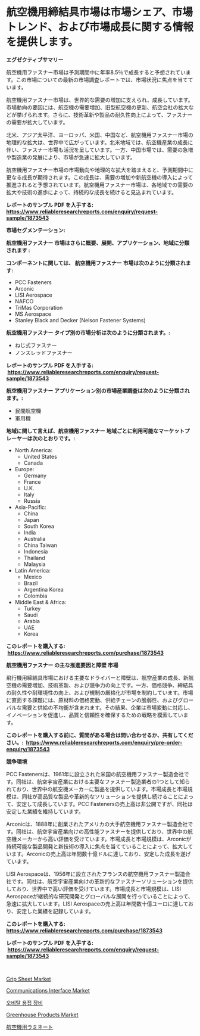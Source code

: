 <p><h1>航空機用締結具市場は市場シェア、市場トレンド、および市場成長に関する情報を提供します。</h1></p><p><strong>エグゼクティブサマリー</strong></p>
<p><p>航空機用ファスナー市場は予測期間中に年率8.5％で成長すると予想されています。この市場についての最新の市場調査レポートでは、市場状況に焦点を当てています。</p><p>航空機用ファスナー市場は、世界的な需要の増加に支えられ、成長しています。市場動向の要因には、航空機の需要増加、旧型航空機の更新、航空会社の拡大などが挙げられます。さらに、技術革新や製品の耐久性向上によって、ファスナーの需要が拡大しています。</p><p>北米、アジア太平洋、ヨーロッパ、米国、中国など、航空機用ファスナー市場の地理的な拡大は、世界中で広がっています。北米地域では、航空機産業の成長に伴い、ファスナー市場も活況を呈しています。一方、中国市場では、需要の急増や製造業の発展により、市場が急速に拡大しています。</p><p>航空機用ファスナー市場の市場動向や地理的な拡大を踏まえると、予測期間中に更なる成長が期待されます。この成長は、需要の増加や新航空機の導入によって推進されると予想されています。航空機用ファスナー市場は、各地域での需要の拡大や技術の進歩によって、持続的な成長を続けると見込まれています。</p></p>
<p><strong>レポートのサンプル PDF を入手する: <a href="https://www.reliableresearchreports.com/enquiry/request-sample/1873543">https://www.reliableresearchreports.com/enquiry/request-sample/1873543</a></strong></p>
<p><strong>市場セグメンテーション:</strong></p>
<p><strong> 航空機用ファスナー 市場はさらに概要、展開、アプリケーション、地域に分類されます :</strong></p>
<p><strong>コンポーネントに関しては、 航空機用ファスナー 市場は次のように分類されます: &nbsp;</strong></p>
<p><ul><li>PCC Fasteners</li><li>Arconic</li><li>LISI Aerospace</li><li>NAFCO</li><li>TriMas Corporation</li><li>MS Aerospace</li><li>Stanley Black and Decker (Nelson Fastener Systems)</li></ul></p>
<p><strong> 航空機用ファスナー タイプ別の市場分析は次のように分類されます。:</strong></p>
<p><ul><li>ねじ式ファスナー</li><li>ノンスレッドファスナー</li></ul></p>
<p><strong>レポートのサンプル PDF を入手する: &nbsp;<a href="https://www.reliableresearchreports.com/enquiry/request-sample/1873543">https://www.reliableresearchreports.com/enquiry/request-sample/1873543</a></strong></p>
<p><strong> 航空機用ファスナー アプリケーション別の市場産業調査は次のように分類されます。:</strong></p>
<p><ul><li>民間航空機</li><li>軍用機</li></ul></p>
<p><strong>地域に関して言えば、航空機用ファスナー 地域ごとに利用可能なマーケットプレーヤーは次のとおりです。:</strong></p>
<p><ul>
    <li>
        North America:
        <ul>
            <li>United States</li>
            <li>Canada</li>
        </ul>
    </li>
    <li>
        Europe:
        <ul>
            <li>Germany</li>
            <li>France</li>
            <li>U.K.</li>
            <li>Italy</li>
            <li>Russia</li>
        </ul>
    </li>
    <li>
        Asia-Pacific:
        <ul>
            <li>China</li>
            <li>Japan</li>
            <li>South Korea</li>
            <li>India</li>
            <li>Australia</li>
            <li>China Taiwan</li>
            <li>Indonesia</li>
            <li>Thailand</li>
            <li>Malaysia</li>
        </ul>
    </li>
    <li>
        Latin America:
        <ul>
            <li>Mexico</li>
            <li>Brazil</li>
            <li>Argentina Korea</li>
            <li>Colombia</li>
        </ul>
    </li>
    <li>
        Middle East & Africa:
        <ul>
            <li>Turkey</li>
            <li>Saudi</li>
            <li>Arabia</li>
            <li>UAE</li>
            <li>Korea</li>
        </ul>
    </li>
    </ul></p>
<p><strong>このレポートを購入する: &nbsp;<a href="https://www.reliableresearchreports.com/purchase/1873543">https://www.reliableresearchreports.com/purchase/1873543</a></strong></p>
<p><strong>航空機用ファスナー の主な推進要因と障壁 市場</strong></p>
<p><p>飛行機用締結具市場における主要なドライバーと障壁は、航空産業の成長、新航空機の需要増加、技術革新、および競争力の向上です。一方、価格競争、締結具の耐久性や耐環境性の向上、および規制の厳格化が市場を制約しています。市場に直面する課題には、原材料の価格変動、供給チェーンの脆弱性、およびグローバルな需要と供給の不均衡が含まれます。その結果、企業は市場変動に対応し、イノベーションを促進し、品質と信頼性を確保するための戦略を模索しています。</p></p>
<p><strong>このレポートを購入する前に、質問がある場合は問い合わせるか、共有してください。:&nbsp; <a href="https://www.reliableresearchreports.com/enquiry/pre-order-enquiry/1873543">https://www.reliableresearchreports.com/enquiry/pre-order-enquiry/1873543</a></strong></p>
<p><strong>競争環境</strong></p>
<p><p>PCC Fastenersは、1961年に設立された米国の航空機用ファスナー製造会社です。同社は、航空宇宙産業における主要なファスナー製造業者の1つとして知られており、世界中の航空機メーカーに製品を提供しています。市場成長と市場規模は、同社が高品質な製品や革新的なソリューションを提供し続けることによって、安定して成長しています。PCC Fastenersの売上高は非公開ですが、同社は安定した業績を維持しています。</p><p>Arconicは、1888年に創業されたアメリカの大手航空機用ファスナー製造会社です。同社は、航空宇宙産業向けの高性能ファスナーを提供しており、世界中の航空機メーカーから高い評価を受けています。市場成長と市場規模は、Arconicが持続可能な製品開発と新技術の導入に焦点を当てていることによって、拡大しています。Arconicの売上高は年間数十億ドルに達しており、安定した成長を遂げています。</p><p>LISI Aerospaceは、1956年に設立されたフランスの航空機用ファスナー製造会社です。同社は、航空宇宙産業向けの革新的なファスナーソリューションを提供しており、世界中で高い評価を受けています。市場成長と市場規模は、LISI Aerospaceが継続的な研究開発とグローバルな展開を行っていることによって、急速に拡大しています。LISI Aerospaceの売上高は年間数十億ユーロに達しており、安定した業績を記録しています。</p></p>
<p><strong>このレポートを購入する: &nbsp; <a href="https://www.reliableresearchreports.com/purchase/1873543">https://www.reliableresearchreports.com/purchase/1873543</a></strong></p>
<p><strong>レポートのサンプル PDF を入手する: &nbsp;<a href="https://www.reliableresearchreports.com/enquiry/request-sample/1873543">https://www.reliableresearchreports.com/enquiry/request-sample/1873543</a></strong><strong></strong></p>
<p>&nbsp;</p>
<p><p><a href="https://github.com/gulaimolin/Market-Research-Report-List-3/blob/main/grip-sheet-market.md">Grip Sheet Market</a></p><p><a href="https://view.publitas.com/reportprime-1/global-communications-interface-market-size-and-market-trends-insights-and-projections-from-2024-to-2031/">Communications Interface Market</a></p><p><a href="https://github.com/lzrvbyqzftro57/Market-Research-Report-List-1/blob/main/27888532336.md">오비탈 용접 장비</a></p><p><a href="https://github.com/RoccoManning/Market-Research-Report-List-4/blob/main/greenhouse-products-market.md">Greenhouse Products Market</a></p><p><a href="https://github.com/oqxogxyvqe90775/Market-Research-Report-List-1/blob/main/94423832716.md">航空機用ラミネート</a></p></p>